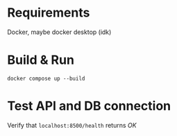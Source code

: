 # Requirements

Docker, maybe docker desktop (idk)

# Build & Run

`docker compose up --build`

# Test API and DB connection

Verify that `localhost:8500/health` returns _OK_
